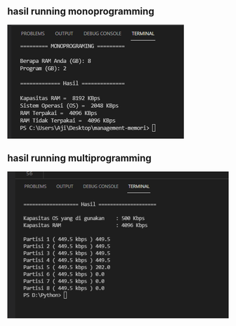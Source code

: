 ## hasil running monoprogramming

![ss_1](public\hasil_running.png)

## hasil running multiprogramming

![ss_1](public\hasil_multiprogramming.png)
